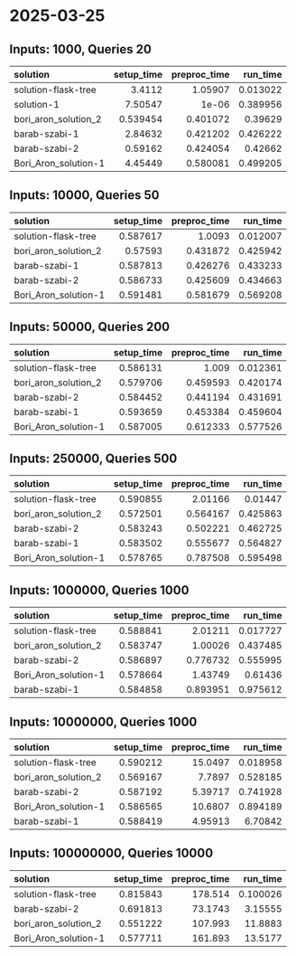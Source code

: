 # 2025-03-25

## Inputs: 1000, Queries 20

| solution             |   setup_time |   preproc_time |   run_time |
|:---------------------|-------------:|---------------:|-----------:|
| solution-flask-tree  |     3.4112   |       1.05907  |   0.013022 |
| solution-1           |     7.50547  |       1e-06    |   0.389956 |
| bori_aron_solution_2 |     0.539454 |       0.401072 |   0.39629  |
| barab-szabi-1        |     2.84632  |       0.421202 |   0.426222 |
| barab-szabi-2        |     0.59162  |       0.424054 |   0.42662  |
| Bori_Aron_solution-1 |     4.45449  |       0.580081 |   0.499205 |

## Inputs: 10000, Queries 50

| solution             |   setup_time |   preproc_time |   run_time |
|:---------------------|-------------:|---------------:|-----------:|
| solution-flask-tree  |     0.587617 |       1.0093   |   0.012007 |
| bori_aron_solution_2 |     0.57593  |       0.431872 |   0.425942 |
| barab-szabi-1        |     0.587813 |       0.426276 |   0.433233 |
| barab-szabi-2        |     0.586733 |       0.425609 |   0.434663 |
| Bori_Aron_solution-1 |     0.591481 |       0.581679 |   0.569208 |

## Inputs: 50000, Queries 200

| solution             |   setup_time |   preproc_time |   run_time |
|:---------------------|-------------:|---------------:|-----------:|
| solution-flask-tree  |     0.586131 |       1.009    |   0.012361 |
| bori_aron_solution_2 |     0.579706 |       0.459593 |   0.420174 |
| barab-szabi-2        |     0.584452 |       0.441194 |   0.431691 |
| barab-szabi-1        |     0.593659 |       0.453384 |   0.459604 |
| Bori_Aron_solution-1 |     0.587005 |       0.612333 |   0.577526 |

## Inputs: 250000, Queries 500

| solution             |   setup_time |   preproc_time |   run_time |
|:---------------------|-------------:|---------------:|-----------:|
| solution-flask-tree  |     0.590855 |       2.01166  |   0.01447  |
| bori_aron_solution_2 |     0.572501 |       0.564167 |   0.425863 |
| barab-szabi-2        |     0.583243 |       0.502221 |   0.462725 |
| barab-szabi-1        |     0.583502 |       0.555677 |   0.564827 |
| Bori_Aron_solution-1 |     0.578765 |       0.787508 |   0.595498 |

## Inputs: 1000000, Queries 1000

| solution             |   setup_time |   preproc_time |   run_time |
|:---------------------|-------------:|---------------:|-----------:|
| solution-flask-tree  |     0.588841 |       2.01211  |   0.017727 |
| bori_aron_solution_2 |     0.583747 |       1.00026  |   0.437485 |
| barab-szabi-2        |     0.586897 |       0.776732 |   0.555995 |
| Bori_Aron_solution-1 |     0.578664 |       1.43749  |   0.61436  |
| barab-szabi-1        |     0.584858 |       0.893951 |   0.975612 |

## Inputs: 10000000, Queries 1000

| solution             |   setup_time |   preproc_time |   run_time |
|:---------------------|-------------:|---------------:|-----------:|
| solution-flask-tree  |     0.590212 |       15.0497  |   0.018958 |
| bori_aron_solution_2 |     0.569167 |        7.7897  |   0.528185 |
| barab-szabi-2        |     0.587192 |        5.39717 |   0.741928 |
| Bori_Aron_solution-1 |     0.586565 |       10.6807  |   0.894189 |
| barab-szabi-1        |     0.588419 |        4.95913 |   6.70842  |

## Inputs: 100000000, Queries 10000

| solution             |   setup_time |   preproc_time |   run_time |
|:---------------------|-------------:|---------------:|-----------:|
| solution-flask-tree  |     0.815843 |       178.514  |   0.100026 |
| barab-szabi-2        |     0.691813 |        73.1743 |   3.15555  |
| bori_aron_solution_2 |     0.551222 |       107.993  |  11.8883   |
| Bori_Aron_solution-1 |     0.577711 |       161.893  |  13.5177   |